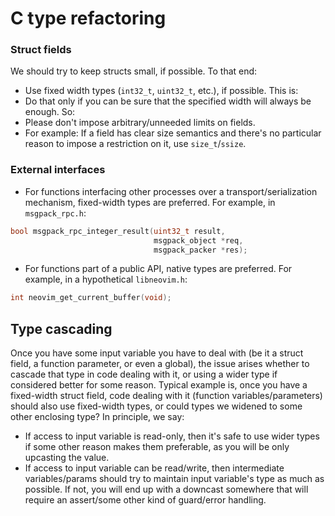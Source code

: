 # C type refactoring
### Struct fields
We should try to keep structs small, if possible. To that end:
- Use fixed width types (`int32_t`, `uint32_t`, etc.), if possible. This is:
- Do that only if you can be sure that the specified width will always be enough. So:
- Please don't impose arbitrary/unneeded limits on fields. 
- For example: If a field has clear size semantics and there's no particular reason to impose a restriction on it, use `size_t`/`ssize`.

### External interfaces
- For functions interfacing other processes over a transport/serialization mechanism, fixed-width types are preferred. For example, in `msgpack_rpc.h`:

```c
bool msgpack_rpc_integer_result(uint32_t result,
                                msgpack_object *req,
                                msgpack_packer *res);
```

- For functions part of a public API, native types are preferred. For example, in a hypothetical `libneovim.h`:

```c
int neovim_get_current_buffer(void);
```

## Type cascading
Once you have some input variable you have to deal with (be it a struct field, a function parameter, or even a global), the issue arises whether to cascade that type in code dealing with it, or using a wider type if considered better for some reason. Typical example is, once you have a fixed-width struct field, code dealing with it (function variables/parameters) should also use fixed-width types, or could types we widened to some other enclosing type? In principle, we say:
- If access to input variable is read-only, then it's safe to use wider types if some other reason makes them preferable, as you will be only upcasting the value.
- If access to input variable can be read/write, then intermediate variables/params should try to maintain input variable's type as much as possible. If not, you will end up with a downcast somewhere that will require an assert/some other kind of guard/error handling.
